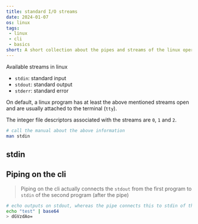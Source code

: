 ```yaml
---
title: standard I/O streams
date: 2024-01-07
os: linux
tags:
 - linux
 - cli
 - basics
short: A short collection about the pipes and streams of the linux operating system.
---
```


Available streams in linux

- `stdin`: standard input
- `stdout`: standard output
- `stderr`: standard error

On default, a linux program has at least the above mentioned streams open and are usually attached to the terminal (`tty`).

The integer file descriptors associated with the streams are `0`, `1` and `2`.

```bash
# call the manual about the above information
man stdin
```

## stdin

## Piping on the cli

> Piping on the cli actually connects the `stdout` from the first program to `stdin` of the second program (after the pipe)

```bash
# echo outputs on stdout, whereas the pipe connects this to stdin of the base64 program
echo "test" | base64
> dGVzdAo= 
```